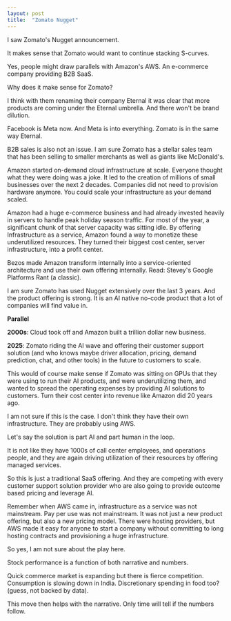 ```yaml
---
layout: post
title:  "Zomato Nugget"
---
```


I saw Zomato's Nugget announcement.

It makes sense that Zomato would want to continue stacking S-curves.

Yes, people might draw parallels with Amazon's AWS.
An e-commerce company providing B2B SaaS.

Why does it make sense for Zomato?

I think with them renaming their company Eternal it was clear that more products are coming under the Eternal umbrella. And there won't be brand dilution.

Facebook is Meta now. And Meta is into everything.
Zomato is in the same way Eternal.

B2B sales is also not an issue. I am sure Zomato has a stellar sales team that has been selling to smaller merchants as well as giants like McDonald's.

Amazon started on-demand cloud infrastructure at scale. Everyone thought what they were doing was a joke. It led to the creation of millions of small businesses over the next 2 decades. Companies did not need to provision hardware anymore. You could scale your infrastructure as your demand scaled.

Amazon had a huge e-commerce business and had already invested heavily in servers to handle peak holiday season traffic. For most of the year, a significant chunk of that server capacity was sitting idle. By offering Infrastructure as a service, Amazon found a way to monetize these underutilized resources. They turned their biggest cost center, server infrastructure, into a profit center.

Bezos made Amazon transform internally into a service-oriented architecture and use their own offering internally. Read: Stevey's Google Platforms Rant (a classic).

I am sure Zomato has used Nugget extensively over the last 3 years. And the product offering is strong. It is an AI native no-code product that a lot of companies will find value in.

**Parallel**

**2000s**: Cloud took off and Amazon built a trillion dollar new business.

**2025**: Zomato riding the AI wave and offering their customer support solution (and who knows maybe driver allocation, pricing, demand prediction, chat, and other tools) in the future to customers to scale.

This would of course make sense if Zomato was sitting on GPUs that they were using to run their AI products, and were underutilizing them, and wanted to spread the operating expenses by providing AI solutions to customers. Turn their cost center into revenue like Amazon did 20 years ago.

I am not sure if this is the case.
I don't think they have their own infrastructure. They are probably using AWS.

Let's say the solution is part AI and part human in the loop.

It is not like they have 1000s of call center employees, and operations people, and they are again driving utilization of their resources by offering managed services.

So this is just a traditional SaaS offering. And they are competing with every customer support solution provider who are also going to provide outcome based pricing and leverage AI.

Remember when AWS came in, infrastructure as a service was not mainstream. Pay per use was not mainstream. It was not just a new product offering, but also a new pricing model. There were hosting providers, but AWS made it easy for anyone to start a company without committing to long hosting contracts and provisioning a huge infrastructure.

So yes, I am not sure about the play here.

Stock performance is a function of both narrative and numbers.

Quick commerce market is expanding but there is fierce competition. Consumption is slowing down in India. Discretionary spending in food too? (guess, not backed by data).

This move then helps with the narrative.
Only time will tell if the numbers follow.
